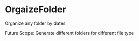 # OrgaizeFolder
Organize any folder by  dates 

Future Scope:
Generate different folders for different file type
